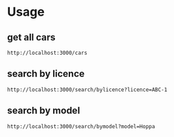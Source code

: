 # Usage

## get all cars

```
http://localhost:3000/cars
```

## search by licence

```
http://localhost:3000/search/bylicence?licence=ABC-1
```

## search by model 

```
http://localhost:3000/search/bymodel?model=Hoppa
```
